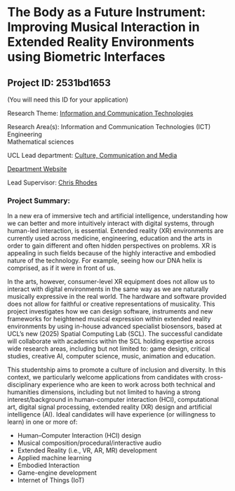 # The Body as a Future Instrument: Improving Musical Interaction in Extended Reality Environments using Biometric Interfaces

## Project ID: **2531bd1653**
(You will need this ID for your application)

Research Theme: [Information and Communication Technologies](../themes/information-and-communication-technologies.md)

Research Area(s):
Information and Communication Technologies (ICT) <br />Engineering<br />Mathematical sciences

UCL Lead department: [Culture, Communication and Media](../departments/culture-communication-and-media.md)

[Department Website](https://www.ucl.ac.uk/ioe/departments-and-centres/culture-communication-and-media)

Lead Supervisor: [Chris Rhodes](https://profiles.ucl.ac.uk/88009)

### Project Summary:

In a new era of immersive tech and artificial intelligence, understanding how we can better and more intuitively interact with digital systems, through human-led interaction, is essential. Extended reality (XR) environments are currently used across medicine, engineering, education and the arts in order to gain different and often hidden perspectives on problems. XR is appealing in such fields because of the highly interactive and embodied nature of the technology. For example, seeing how our DNA helix is comprised, as if it were in front of us.  

In the arts, however, consumer-level XR equipment does not allow us to interact with digital environments in the same way as we are naturally musically expressive in the real world. The hardware and software provided does not allow for faithful or creative representations of musicality. This project investigates how we can design software, instruments and new frameworks for heightened musical expression within extended reality environments by using in-house advanced specialist biosensors, based at UCL’s new (2025) Spatial Computing Lab (SCL). The successful candidate will collaborate with academics within the SCL holding expertise across wide research areas, including but not limited to: game design, critical studies, creative AI, computer science, music, animation and education. 

This studentship aims to promote a culture of inclusion and diversity. In this context, we particularly welcome applications from candidates with cross-disciplinary experience who are keen to work across both technical and humanities dimensions, including but not limited to having a strong interest/background in human-computer interaction (HCI), computational art, digital signal processing, extended reality (XR) design and artificial intelligence (AI). Ideal candidates will have experience (or willingness to learn) in one or more of: 
 
- Human–Computer Interaction (HCI) design 
- Musical composition/procedural/interactive audio  
- Extended Reality (i.e., VR, AR, MR) development 
- Applied machine learning 
- Embodied Interaction 
- Game-engine development 
- Internet of Things (IoT)
